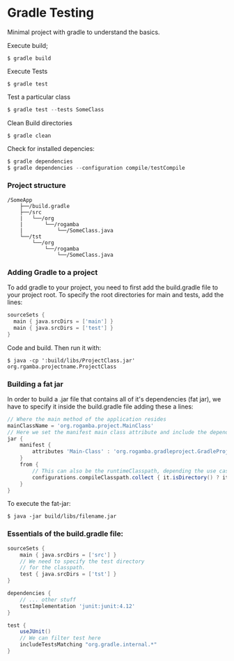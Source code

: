# Gradle Testing 

Minimal project with gradle to understand the basics.

Execute build;
```shell 
$ gradle build
```

Execute Tests
```shell
$ gradle test
```

Test a particular class
```java
$ gradle test --tests SomeClass
```

Clean Build directories
```
$ gradle clean
``` 

Check for installed depencies:
```gradle
$ gradle dependencies
$ gradle dependencies --configuration compile/testCompile
```

### Project structure

```text
/SomeApp
    ├──/build.gradle
    ├──/src
    |   └──/org
    |   	└──/rogamba
    |			└──/SomeClass.java
    └──/tst
        └──/org
            └──/rogamba
                └──/SomeClass.java
```

### Adding Gradle to a project

To add gradle to your project, you need to first add the build.gradle file to your project root. To specify the root directories for main and tests, add the lines:
```groovy
sourceSets {
  main { java.srcDirs = ['main'] }
  main { java.srcDirs = ['test'] }
}
```

Code and build. Then run it with:
```shell
$ java -cp ':build/libs/ProjectClass.jar' org.rgamba.projectname.ProjectClass
```

### Building a fat jar

In order to build a .jar file that contains all of it's dependencies (fat jar), we have to specify it inside the build.gradle file adding these a lines:

```groovy
// Where the main method of the application resides
mainClassName = 'org.rogamba.project.MainClass'
// Here we set the manifest main class attribute and include the dependencies
jar {
    manifest {
        attributes 'Main-Class' : 'org.rogamba.gradleproject.GradleProject'
    }
    from {
      	// This can also be the runtimeClasspath, depending the use case
        configurations.compileClasspath.collect { it.isDirectory() ? it : zipTree(it) }
    }
}
```

To execute the fat-jar:
```shell
$ java -jar build/libs/filename.jar
```


### Essentials of the build.gradle file:

```groovy
sourceSets {
    main { java.srcDirs = ['src'] }
    // We need to specify the test directory 
    // for the classpath.
    test { java.srcDirs = ['tst'] }
}

dependencies {
    // ... other stuff
    testImplementation 'junit:junit:4.12'
}

test {
    useJUnit()
    // We can filter test here
    includeTestsMatching "org.gradle.internal.*"
}
```